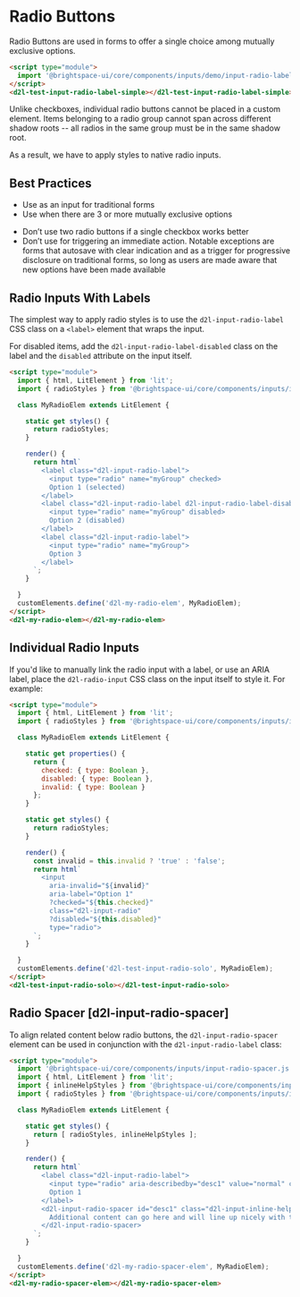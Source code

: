 # Radio Buttons

Radio Buttons are used in forms to offer a single choice among mutually exclusive options.

<!-- docs: demo display:block -->
```html
<script type="module">
  import '@brightspace-ui/core/components/inputs/demo/input-radio-label-simple-test.js';
</script>
<d2l-test-input-radio-label-simple></d2l-test-input-radio-label-simple>
```

Unlike checkboxes, individual radio buttons cannot be placed in a custom element. Items belonging to a radio group cannot span across different shadow roots -- all radios in the same group must be in the same shadow root.

As a result, we have to apply styles to native radio inputs.


## Best Practices
<!-- docs: start best practices -->
<!-- docs: start dos -->
* Use as an input for traditional forms
* Use when there are 3 or more mutually exclusive options
<!-- docs: end dos -->

<!-- docs: start donts -->
* Don’t use two radio buttons if a single checkbox works better
* Don’t use for triggering an immediate action. Notable exceptions are forms that autosave with clear indication and as a trigger for progressive disclosure on traditional forms, so long as users are made aware that new options have been made available
<!-- docs: end donts -->
<!-- docs: end best practices -->

## Radio Inputs With Labels

The simplest way to apply radio styles is to use the `d2l-input-radio-label` CSS class on a `<label>` element that wraps the input.

For disabled items, add the `d2l-input-radio-label-disabled` class on the label and the `disabled` attribute on the input itself.

<!-- docs: demo code display:block -->
```html
<script type="module">
  import { html, LitElement } from 'lit';
  import { radioStyles } from '@brightspace-ui/core/components/inputs/input-radio-styles.js';

  class MyRadioElem extends LitElement {

    static get styles() {
      return radioStyles;
    }

    render() {
      return html`
        <label class="d2l-input-radio-label">
          <input type="radio" name="myGroup" checked>
          Option 1 (selected)
        </label>
        <label class="d2l-input-radio-label d2l-input-radio-label-disabled">
          <input type="radio" name="myGroup" disabled>
          Option 2 (disabled)
        </label>
        <label class="d2l-input-radio-label">
          <input type="radio" name="myGroup">
          Option 3
        </label>
      `;
    }

  }
  customElements.define('d2l-my-radio-elem', MyRadioElem);
</script>
<d2l-my-radio-elem></d2l-my-radio-elem>
```

## Individual Radio Inputs

If you'd like to manually link the radio input with a label, or use an ARIA label, place the `d2l-radio-input` CSS class on the input itself to style it. For example:

<!-- docs: demo code properties name:d2l-test-input-radio-solo display:block -->
```html
<script type="module">
  import { html, LitElement } from 'lit';
  import { radioStyles } from '@brightspace-ui/core/components/inputs/input-radio-styles.js';

  class MyRadioElem extends LitElement {

    static get properties() {
      return {
        checked: { type: Boolean },
        disabled: { type: Boolean },
        invalid: { type: Boolean }
      };
    }

    static get styles() {
      return radioStyles;
    }

    render() {
      const invalid = this.invalid ? 'true' : 'false';
      return html`
        <input
          aria-invalid="${invalid}"
          aria-label="Option 1"
          ?checked="${this.checked}"
          class="d2l-input-radio"
          ?disabled="${this.disabled}"
          type="radio">
      `;
    }

  }
  customElements.define('d2l-test-input-radio-solo', MyRadioElem);
</script>
<d2l-test-input-radio-solo></d2l-test-input-radio-solo>
```

## Radio Spacer [d2l-input-radio-spacer]

To align related content below radio buttons, the `d2l-input-radio-spacer` element can be used in conjunction with the `d2l-input-radio-label` class:

<!-- docs: demo code display:block -->
```html
<script type="module">
  import '@brightspace-ui/core/components/inputs/input-radio-spacer.js';
  import { html, LitElement } from 'lit';
  import { inlineHelpStyles } from '@brightspace-ui/core/components/inputs/input-inline-help.js';
  import { radioStyles } from '@brightspace-ui/core/components/inputs/input-radio-styles.js';

  class MyRadioElem extends LitElement {

    static get styles() {
      return [ radioStyles, inlineHelpStyles ];
    }

    render() {
      return html`
        <label class="d2l-input-radio-label">
          <input type="radio" aria-describedby="desc1" value="normal" checked>
          Option 1
        </label>
        <d2l-input-radio-spacer id="desc1" class="d2l-input-inline-help">
          Additional content can go here and will line up nicely with the edge of the radio.
        </d2l-input-radio-spacer>
      `;
    }

  }
  customElements.define('d2l-my-radio-spacer-elem', MyRadioElem);
</script>
<d2l-my-radio-spacer-elem></d2l-my-radio-spacer-elem>
```
